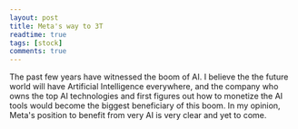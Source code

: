 ```yaml
---
layout: post
title: Meta's way to 3T
readtime: true
tags: [stock]
comments: true
---
```



The past few years have witnessed the boom of AI. I believe the the future world will have Artificial Intelligence everywhere, and the company who owns the top AI technologies and first figures out how to monetize the AI tools would become the biggest beneficiary of this boom. In my opinion, Meta's position to benefit from very AI is very clear and yet to come.  
